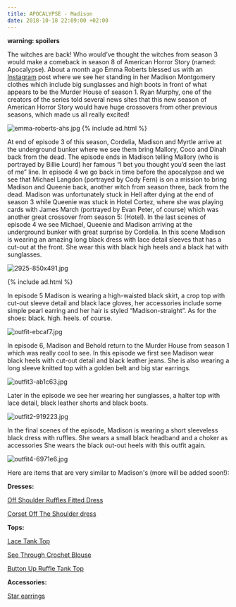 ```yaml
---
title: APOCALYPSE - Madison
date: 2018-10-18 22:09:00 +02:00
---
```


**warning: spoilers**

The witches are back! Who would’ve thought the witches from season 3 would make a comeback in season 8 of American Horror Story (named: Apocalypse). About a month ago Emma Roberts blessed us with an [Instagram](https://www.instagram.com/p/BnB53j2lMW4/?hl=en&taken-by=emmaroberts) post where we see her standing in her Madison Montgomery clothes which include big sunglasses and high boots in front of what appears to be the Murder House of season 1. Ryan Murphy, one of the creators of the series told several news sites that this new season of American Horror Story would have huge crossovers from other previous seasons, which made us all really excited!

![emma-roberts-ahs.jpg](/uploads/emma-roberts-ahs.jpg)
{% include ad.html %}

At end of episode 3 of this season, Cordelia, Madison and Myrtle arrive at the underground bunker where we see them bring Mallory, Coco and Dinah back from the dead. The episode ends in Madison telling Mallory (who is portrayed by Billie Lourd) her famous “I bet you thought you’d seen the last of me” line. In episode 4 we go back in time before the apocalypse and we see that Michael Langdon (portrayed by Cody Fern) is on a mission to bring Madison and Queenie back, another witch from season three, back from the dead. Madison was unfortunately stuck in Hell after dying at the end of season 3 while Queenie was stuck in Hotel Cortez, where she was playing cards with James March (portrayed by Evan Peter, of course) which was another great crossover from season 5: (Hotel). In the last scenes of episode 4 we see Michael, Queenie and Madison arriving at the underground bunker with great surprise by Cordelia.  In this scene Madison is wearing an amazing long black dress with lace detail sleeves that has a cut-out at the front. She wear this with black high heels and a black hat with sunglasses.

![2925-850x491.jpg](/uploads/2925-850x491.jpg)

{% include ad.html %}

In episode 5 Madison is wearing a high-waisted black skirt, a crop top with cut-out sleeve detail and black lace gloves, her accessories include some simple pearl earring and her hair is styled “Madison-straight”. As for the shoes: black. high. heels. of course.

![outfit-ebcaf7.jpg](/uploads/outfit-ebcaf7.jpg)

In episode 6, Madison and Behold return to the Murder House from season 1 which was really cool to see. In this episode we first see Madison wear black heels with cut-out detail and black leather jeans. She is also wearing a long sleeve knitted top with a golden belt and big star earrings.

![outfit3-ab1c63.jpg](/uploads/outfit3-ab1c63.jpg)

Later in the episode we see her wearing her sunglasses, a halter top with lace detail, black leather shorts and black boots.

![outfit2-919223.jpg](/uploads/outfit2-919223.jpg)

In the final scenes of the episode, Madison is wearing a short sleeveless black dress with ruffles. She wears a small black headband and a choker as accessories She wears the black out-out heels with this outfit again.

![outfit4-6971e6.jpg](/uploads/outfit4-6971e6.jpg)

Here are items that are very similar to Madison's (more will be added soon!):

**Dresses:**

[Off Shoulder Ruffles Fitted Dress](https://lt45.net/c/?si=12810&li=1561444&wi=304271&ws=&dl=off-shoulder-ruffles-fitted-dress-p_547529.html)

[Corset Off The Shoulder dress](https://lt45.net/c/?si=12810&li=1561444&wi=304271&ws=&dl=corset-off-the-shoulder-little-shirt-dress-p_549679.html)

**Tops:**

[Lace Tank Top](https://lt45.net/c/?si=12810&li=1561444&wi=304271&ws=&dl=cami-scalloped-lace-tank-top-p_283177.html)

[See Through Crochet Blouse](https://lt45.net/c/?si=12810&li=1561444&wi=304271&ws=&dl=see-through-crochet-patch-blouse-with-tank-top-p_506024.html)

[Button Up Ruffle Tank Top](https://lt45.net/c/?si=12810&li=1561444&wi=304271&ws=&dl=button-up-ruffle-tank-top-p_561635.html)

**Accessories:** 

[Star earrings](https://ds1.nl/c/?si=7630&li=1354896&wi=304271&ws=&dl=item%2FES541-Grote-Ster-Vormige-Oorbellen-Eenvoud-Handgemaakte-Koperdraad-Oorbel-voor-Vrouwen-Brincos-de-gota-Feminino-2018%2F32840056527.html)



